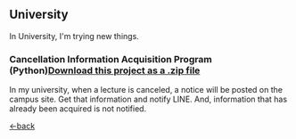 ## University

In University, I'm trying new things.

### Cancellation Information Acquisition Program (Python)<a class="zip_download_link" href="https://github.com/7vXXi/portfolio/raw/master/univ/Notify.zip">Download this project as a .zip file</a>

In my university, when a lecture is canceled, a notice will be posted on the campus site.
Get that information and notify LINE. And, information that has already been acquired is not notified.


[←back](https://7vxxi.github.io/portfolio/)
